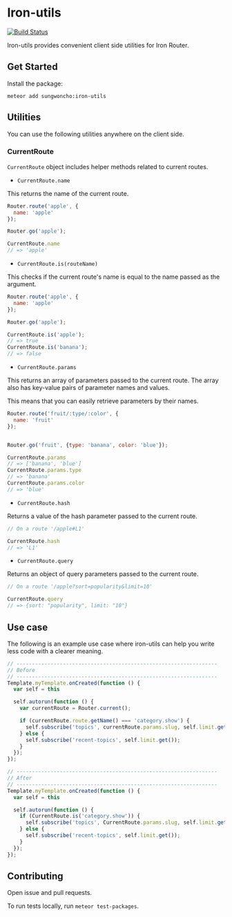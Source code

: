 # Iron-utils
[![Build Status](https://travis-ci.org/sungwoncho/iron-utils.svg?branch=master)](https://travis-ci.org/sungwoncho/iron-utils)

Iron-utils provides convenient client side utilities for Iron Router.


## Get Started

Install the package:

    meteor add sungwoncho:iron-utils


## Utilities

You can use the following utilities anywhere on the client side.


### CurrentRoute

`CurrentRoute` object includes helper methods related to current routes.

* `CurrentRoute.name`

This returns the name of the current route.

```javascript
Router.route('apple', {
  name: 'apple'
});

Router.go('apple');

CurrentRoute.name
// => 'apple'
```

* `CurrentRoute.is(routeName)`

This checks if the current route's name is equal to the name passed as the argument.

```javascript
Router.route('apple', {
  name: 'apple'
});

Router.go('apple');

CurrentRoute.is('apple');
// => true
CurrentRoute.is('banana');
// => false
```

* `CurrentRoute.params`

This returns an array of parameters passed to the current route. The array also
has key-value pairs of parameter names and values.

This means that you can easily retrieve parameters by their names.

```javascript
Router.route('fruit/:type/:color', {
  name: 'fruit'
});


Router.go('fruit', {type: 'banana', color: 'blue'});

CurrentRoute.params
// => ['banana', 'blue']
CurrentRoute.params.type
// => 'banana'
CurrentRoute.params.color
// => 'blue'
```

* `CurrentRoute.hash`

Returns a value of the hash parameter passed to the current route.

```javascript
// On a route '/apple#L1'

CurrentRoute.hash
// => 'L1'
```

* `CurrentRoute.query`

Returns an object of query parameters passed to the current route.

```javascript
// On a route '/apple?sort=popularity&limit=10'

CurrentRoute.query
// => {sort: "popularity", limit: "10"}
```


## Use case

The following is an example use case where iron-utils can help you write less code
with a clearer meaning.

```javascript
// -----------------------------------------------------------------
// Before
// -----------------------------------------------------------------
Template.myTemplate.onCreated(function () {
  var self = this

  self.autorun(function () {
    var currentRoute = Router.current();

    if (currentRoute.route.getName() === 'category.show') {
      self.subscribe('topics', currentRoute.params.slug, self.limit.get());
    } else {
      self.subscribe('recent-topics', self.limit.get());
    }
  });
});

// -----------------------------------------------------------------
// After
// -----------------------------------------------------------------
Template.myTemplate.onCreated(function () {
  var self = this

  self.autorun(function () {
    if (CurrentRoute.is('category.show')) {
      self.subscribe('topics', CurrentRoute.params.slug, self.limit.get());
    } else {
      self.subscribe('recent-topics', self.limit.get());
    }
  });
});
```

## Contributing

Open issue and pull requests.

To run tests locally, run `meteor test-packages`.
